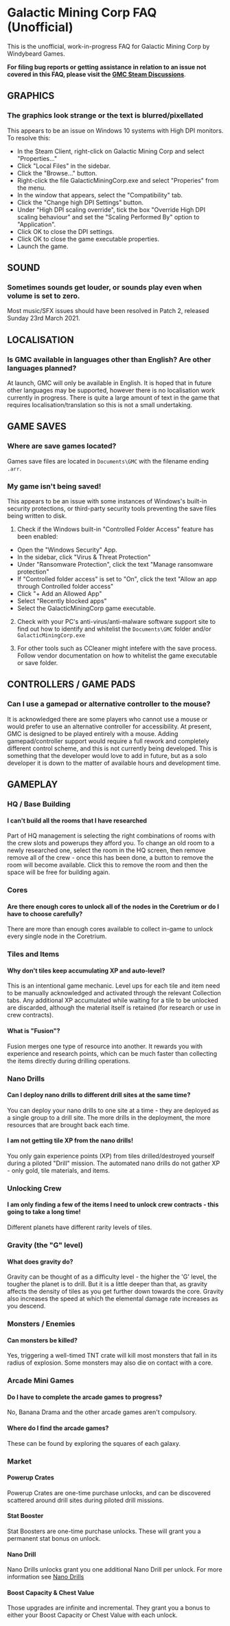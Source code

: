 
# Galactic Mining Corp FAQ (Unofficial)

This is the unofficial, work-in-progress FAQ for Galactic Mining Corp by Windybeard Games.

**For filing bug reports or getting assistance in relation to an issue not covered in this FAQ, please visit the [GMC Steam Discussions](https://steamcommunity.com/app/1218500/discussions/)**.

## GRAPHICS

### The graphics look strange or the text is blurred/pixellated

This appears to be an issue on Windows 10 systems with High DPI monitors. To resolve this:

- In the Steam Client, right-click on Galactic Mining Corp and select "Properties..."
- Click "Local Files" in the sidebar.
- Click the "Browse..." button.
- Right-click the file GalacticMiningCorp.exe and select "Properies" from the menu.
- In the window that appears, select the "Compatibility" tab.
- Click the "Change high DPI Settings" button.
- Under "High DPI scaling override", tick the box "Override High DPI scaling behaviour" and set the "Scaling Performed By" option to "Application".
- Click OK to close the DPI settings.
- Click OK to close the game executable properties.
- Launch the game.


## SOUND

### Sometimes sounds get louder, or sounds play even when volume is set to zero.

Most music/SFX issues should have been resolved in Patch 2, released Sunday 23rd March 2021.


## LOCALISATION

### Is GMC available in languages other than English? Are other languages planned?

At launch, GMC will only be available in English. It is hoped that in future other languages may be supported, however there is no localisation work currently in progress. There is quite a large amount of text in the game that requires localisation/translation so this is not a small undertaking.


## GAME SAVES

### Where are save games located?

Games save files are located in `Documents\GMC` with the filename ending `.arr`.


### My game isn't being saved!

This appears to be an issue with some instances of Windows's built-in security protections, or third-party security tools preventing the save files being written to disk.

1. Check if the Windows built-in "Controlled Folder Access" feature has been enabled:

- Open the  "Windows Security" App.
- In the sidebar, click "Virus & Threat Protection"
- Under "Ransomware Protection", click the text "Manage ransomware protection"
- If "Controlled folder access" is set to "On", click the text "Allow an app through Controlled folder access"
- Click "+ Add an Allowed App"
- Select "Recently blocked apps"
- Select the GalacticMiningCorp game executable.

2. Check with your PC's anti-virus/anti-malware software support site to find out how to identify and whitelist the `Documents\GMC` folder and/or `GalacticMiningCorp.exe`

3. For other tools such as CCleaner might intefere with the save process. Follow vendor documentation on how to whitelist the game executable or save folder.


## CONTROLLERS / GAME PADS

### Can I use a gamepad or alternative controller to the mouse?

It is acknowledged there are some players who cannot use a mouse or would prefer to use an alternative controller for accessibility. At present, GMC is designed to be played entirely with a mouse. Adding gamepad/controller support would require a full rework and completely different control scheme, and this is not currently being developed. This is something that the developer would love to add in future, but as a solo developer it is down to the matter of available hours and development time.


## GAMEPLAY

### HQ / Base Building

#### I can't build all the rooms that I have researched

Part of HQ management is selecting the right combinations of rooms with the crew slots and powerups they afford you. To change an old room to a newly researched one, select the room in the HQ screen, then remove remove all of the crew - once this has been done, a button to remove the room will become available. Click this to remove the room and then the space will be free for building again.

### Cores

#### Are there enough cores to unlock all of the nodes in the Coretrium or do I have to choose carefully?

There are more than enough cores available to collect in-game to unlock every single node in the Coretrium.

### Tiles and Items

#### Why don't tiles keep accumulating XP and auto-level?

This is an intentional game mechanic. Level ups for each tile and item need to be manually acknowledged and activated through the relevant Collection tabs. Any additional XP accumulated while waiting for a tile to be unlocked are discarded, although the material itself is retained (for research or use in crew contracts).

#### What is "Fusion"?

Fusion merges one type of resource into another. It rewards you with experience and research points, which can be much faster than collecting the items directly during drilling operations.

### Nano Drills

#### Can I deploy nano drills to different drill sites at the same time?

You can deploy your nano drills to one site at a time - they are deployed as a single group to a drill site. The more drills in the deployment, the more resources that are brought back each time.

#### I am not getting tile XP from the nano drills!

You only gain experience points (XP) from tiles drilled/destroyed yourself during a piloted "Drill" mission. The automated nano drills do not gather XP - only gold, tile materials, and items.


### Unlocking Crew

#### I am only finding a few of the items I need to unlock crew contracts - this going to take a long time!

Different planets have different rarity levels of tiles.


### Gravity (the "G" level)

#### What does gravity do?

Gravity can be thought of as a difficulty level - the higher the 'G' level, the tougher the planet is to drill. But it is a little deeper than that, as gravity affects the density of tiles as you get further down towards the core. Gravity also increases the speed at which the elemental damage rate increases as you descend.

### Monsters / Enemies

#### Can monsters be killed?

Yes, triggering a well-timed TNT crate will kill most monsters that fall in its radius of explosion. Some monsters may also die on contact with a core.


### Arcade Mini Games 

#### Do I have to complete the arcade games to progress?

No, Banana Drama and the other arcade games aren't compulsory. 


#### Where do I find the arcade games?

These can be found by exploring the squares of each galaxy.

### Market

#### Powerup Crates

Powerup Crates are one-time purchase unlocks, and can be discovered scattered around drill sites during piloted drill missions.

#### Stat Booster

Stat Boosters are one-time purchase unlocks. These will grant you a permanent stat bonus on unlock.

#### Nano Drill

Nano Drills unlocks grant you one additional Nano Drill per unlock. For more information see [Nano Drills](#Nano-Drills)

#### Boost Capacity & Chest Value

Those upgrades are infinite and incremental. They grant you a bonus to either your Boost Capacity or Chest Value with each unlock.
